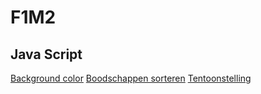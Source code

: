 # F1M2
## Java Script

[Background color](http://33993.hosts1.ma-cloud.nl/F1M2JS/les1)
[Boodschappen sorteren](http://33993.hosts1.ma-cloud.nl/F1M2JS/les2)
[Tentoonstelling](http://33993.hosts1.ma-cloud.nl/F1M2JS/les3)
